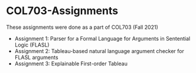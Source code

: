 # COL703-Assignments
These assignments were done as a part of COL703 (Fall 2021)

- Assignment 1: Parser for a Formal Language for Arguments in Sentential Logic (FLASL)
- Assignment 2: Tableau-based natural language argument checker for FLASL arguments
- Assignment 3: Explainable First-order Tableau

